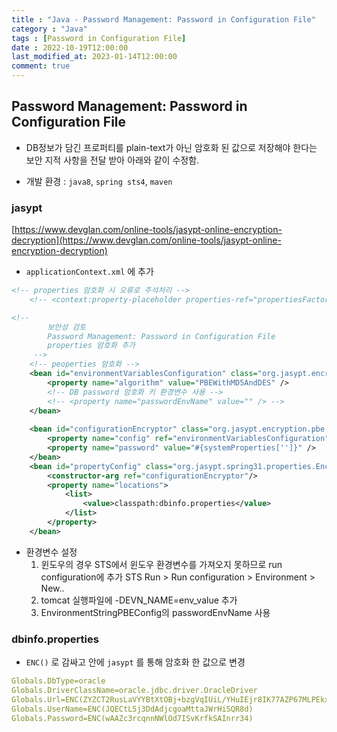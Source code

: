 ```yaml
---
title : "Java - Password Management: Password in Configuration File"
category : "Java"
tags : [Password in Configuration File]
date : 2022-10-19T12:00:00
last_modified_at: 2023-01-14T12:00:00
comment: true
---
```

## Password Management: Password in Configuration File

- DB정보가 담긴 프로퍼티를 plain-text가 아닌 암호화 된 값으로 저장해야 한다는 보안 지적 사항을 전달 받아 아래와 같이 수정함.

- 개발 환경 : `java8`, `spring sts4`, `maven`

### jasypt

[https://www.devglan.com/online-tools/jasypt-online-encryption-decryption](https://www.devglan.com/online-tools/jasypt-online-encryption-decryption)

- `applicationContext.xml` 에 추가

```xml
<!-- properties 암호화 시 오류로 주석처리 -->
	<!-- <context:property-placeholder properties-ref="propertiesFactory" /> -->

<!-- 
		보안성 검토
		Password Management: Password in Configuration File
		properties 암호화 추가
	 -->
	<!-- peoperties 암호화 -->
	<bean id="environmentVariablesConfiguration" class="org.jasypt.encryption.pbe.config.EnvironmentStringPBEConfig">
		<property name="algorithm" value="PBEWithMD5AndDES" />
		<!-- DB password 암호화 키 환경변수 사용 -->
		<!-- <property name="passwordEnvName" value="" /> -->
	</bean>
	
	<bean id="configurationEncryptor" class="org.jasypt.encryption.pbe.StandardPBEStringEncryptor">
		<property name="config" ref="environmentVariablesConfiguration" />
		<property name="password" value="#{systemProperties['']}" />
	</bean>
	<bean id="propertyConfig" class="org.jasypt.spring31.properties.EncryptablePropertyPlaceholderConfigurer">
	    <constructor-arg ref="configurationEncryptor"/>
	    <property name="locations">
	        <list>
	            <value>classpath:dbinfo.properties</value>
	        </list>
	    </property>
	</bean>
```

- 환경변수 설정
    1. 윈도우의 경우 STS에서 윈도우 환경변수를 가져오지 못하므로 run configuration에 추가
    STS Run > Run configuration > Environment > New..
    2. tomcat 실행파일에 -DEVN_NAME=env_value 추가
    3. EnvironmentStringPBEConfig의 passwordEnvName 사용

### dbinfo.properties

- `ENC()` 로 감싸고 안에 `jasypt` 를 통해 암호화 한 값으로 변경

```yaml
Globals.DbType=oracle
Globals.DriverClassName=oracle.jdbc.driver.OracleDriver
Globals.Url=ENC(ZYZCT2RusLaVYYBtXtOBj+bzgVqIUiL/YHuIEjr8IK77AZP67MLPEkxj3dayRQ/pCNU79d0E0lm+4bojAGNLLA==)
Globals.UserName=ENC(JQECtL5j3DdAdjcgoaMttaJWrHiSQR8d)
Globals.Password=ENC(wAAZc3rcqnnNWlOd7ISvKrfkSAInrr34)
```
